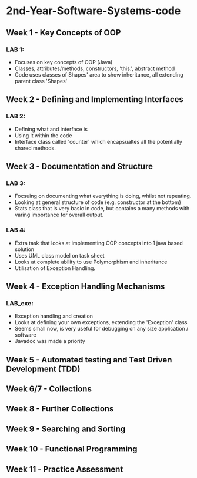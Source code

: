 # **2nd-Year-Software-Systems-code**

## Week 1 - Key Concepts of OOP

### LAB 1:
- Focuses on key concepts of OOP (Java)
- Classes, attributes/methods, constructors, 'this.', abstract method
- Code uses classes of Shapes' area to show inheritance, all extending parent class 'Shapes'

## Week 2 - Defining and Implementing Interfaces

### LAB 2:
- Defining what and interface is
- Using it within the code
- Interface class called 'counter' which encapsualtes all the potentially shared methods.

## Week 3 - Documentation and Structure

### LAB 3:
- Focsuing on documenting what everything is doing, whilst not repeating.
- Looking at general structure of code (e.g. constructor at the bottom)
- Stats class that is very basic in code, but contains a many methods with varing importance for overall output.
### LAB 4:
- Extra task that looks at implementing OOP concepts into 1 java based solution
- Uses UML class model on task sheet
- Looks at complete ability to use Polymorphism and inheritance
- Utilisation of Exception Handling.

## Week 4 - Exception Handling Mechanisms

### LAB_exe:
- Exception handling and creation
- Looks at defining your own exceptions, extending the 'Exception' class
- Seems small now, is very useful for debugging on any size application / software
- Javadoc was made a priority

## Week 5 - Automated testing and Test Driven Development (TDD)


## Week 6/7 - Collections


## Week 8 - Further Collections


## Week 9 - Searching and Sorting


## Week 10 - Functional Programming


## Week 11 - Practice Assessment

